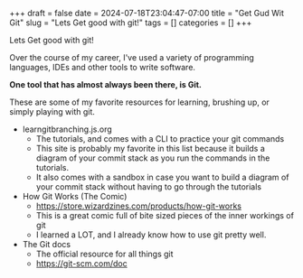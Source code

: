 +++ 
draft = false
date = 2024-07-18T23:04:47-07:00
title = "Get Gud Wit Git"
slug = "Lets Get good with git!" 
tags = []
categories = []
+++

Lets Get good with git!


Over the course of my career, I've used a variety of programming languages, IDEs and other
tools to write software.  

**One tool that has almost always been there, is Git.**

These are some of my favorite resources for learning, brushing up, or simply playing with
git.
  - learngitbranching.js.org
    - The tutorials, and comes with a CLI to practice your git commands
    - This site is probably my favorite in this list because it builds a
    diagram of your commit stack as you run the commands in the tutorials. 
    - It also comes with a sandbox in case you want to build a diagram of your commit
    stack without having to go through the tutorials
  - How Git Works (The Comic)
    - https://store.wizardzines.com/products/how-git-works
    - This is a great comic full of bite sized pieces of the inner workings of git
    - I learned a LOT, and I already know how to use git pretty well.
  - The Git docs
    - The official resource for all things git
    - https://git-scm.com/doc

